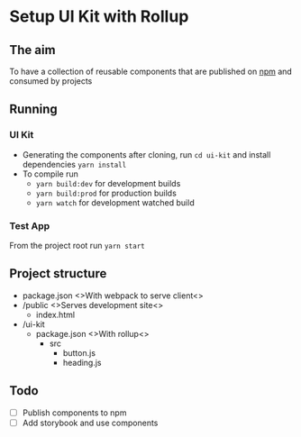 # Setup UI Kit with Rollup

## The aim
To have a collection of reusable components that are published on [npm](https://npmjs.org) and consumed by projects

## Running
### UI Kit
- Generating the components after cloning, run `cd ui-kit` and install dependencies `yarn install` 
- To compile run
  - `yarn build:dev` for development builds
  - `yarn build:prod` for production builds
  - `yarn watch` for development watched build

### Test App
From the project root run `yarn start`

## Project structure
- package.json <>With webpack to serve client<>
- /public <>Serves development site<>
  - index.html
- /ui-kit
  - package.json <>With rollup<>
    - src
      - button.js
      - heading.js

## Todo
- [ ] Publish components to npm
- [ ] Add storybook and use components
